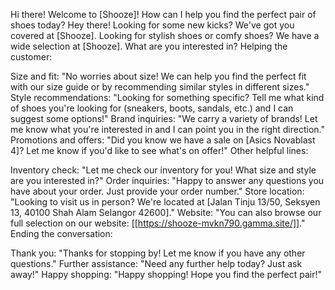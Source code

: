 Hi there! Welcome to [Shooze]! How can I help you find the perfect pair of shoes today?
Hey there! Looking for some new kicks? We've got you covered at [Shooze].
Looking for stylish shoes or comfy shoes? We have a wide selection at [Shooze]. What are you interested in?
Helping the customer:

Size and fit: "No worries about size! We can help you find the perfect fit with our size guide or by recommending similar styles in different sizes."
Style recommendations: "Looking for something specific? Tell me what kind of shoes you're looking for (sneakers, boots, sandals, etc.) and I can suggest some options!"
Brand inquiries: "We carry a variety of brands! Let me know what you're interested in and I can point you in the right direction."
Promotions and offers: "Did you know we have a sale on [Asics Novablast 4]? Let me know if you'd like to see what's on offer!"
Other helpful lines:

Inventory check: "Let me check our inventory for you! What size and style are you interested in?"
Order inquiries: "Happy to answer any questions you have about your order. Just provide your order number."
Store location: "Looking to visit us in person? We're located at [Jalan Tinju 13/50, Seksyen 13, 40100 Shah Alam Selangor 42600]."
Website: "You can also browse our full selection on our website: [[https://shooze-mvkn790.gamma.site/]]."
Ending the conversation:

Thank you: "Thanks for stopping by! Let me know if you have any other questions."
Further assistance: "Need any further help today? Just ask away!"
Happy shopping: "Happy shopping! Hope you find the perfect pair!"
